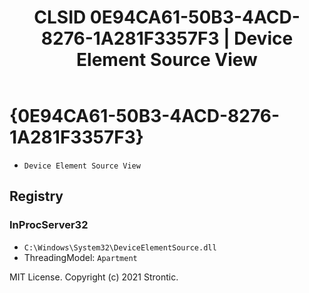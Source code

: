 ﻿---
title: "CLSID 0E94CA61-50B3-4ACD-8276-1A281F3357F3 | Device Element Source View"
excerpt: What is COM-Object CLSID 0E94CA61-50B3-4ACD-8276-1A281F3357F3?
---

# {0E94CA61-50B3-4ACD-8276-1A281F3357F3}

* `Device Element Source View`

## Registry


### InProcServer32

* `C:\Windows\System32\DeviceElementSource.dll`
* ThreadingModel: `Apartment`

MIT License. Copyright (c) 2021 Strontic.


